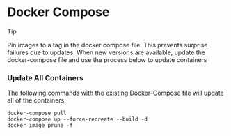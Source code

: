 # Docker Compose

> [!TIP]
> Pin images to a tag in the docker compose file. This prevents surprise failures due to updates.
> When new versions are available, update the docker-compose file and use the process below to update containers

### Update All Containers
The following commands with the existing Docker-Compose file will update all of the containers.

```
docker-compose pull
docker-compose up --force-recreate --build -d
docker image prune -f
```
